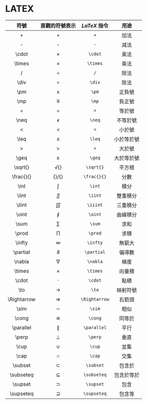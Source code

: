# LATEX

| 符號 | 直觀的符號表示 | $LaTeX$ 指令 | 用途 |
| :--: | :--: | :---: | :---: |
| + | + | `+` | 加法 |
| - | - | `-` | 減法 |
| \\cdot | × | `\cdot` | 乘法 |
| \\times | × | `\times` | 乘法 |
| / | ÷ | `/` | 除法 |
| \\div | ÷ | `\div` | 除法 |
| \\pm | ± | `\pm` | 正負號 |
| \\mp | ∓ | `\mp` | 負正號 |
| = | = | `=` | 等於號 |
| \\neq | ≠ | `\neq` | 不等於號 |
| < | < | `<` | 小於號 |
| \\leq | ≤ | `\leq` | 小於等於號 |
| > | > | `>` | 大於號 |
| \\geq | ≥ | `\geq` | 大於等於號 |
| \\sqrt{} | √{} | `\sqrt{}` | 平方根 |
| \\frac{}{} | {}/{} | `\frac{}{}` | 分數 |
| \\int | ∫ | `\int` | 積分 |
| \\iint | ∬ | `\iint` | 雙重積分 |
| \\iiint | ∭ | `\iiint` | 三重積分 |
| \\oint | ∮ | `\oint` | 曲線積分 |
| \\sum | ∑ | `\sum` | 求和 |
| \\prod | ∏ | `\prod` | 求積 |
| \\infty | ∞ | `\infty` | 無窮大 |
| \\partial | ∂ | `\partial` | 偏導數 |
| \\nabla | ∇ | `\nabla` | 梯度 |
| \\times | × | `\times` | 向量積 |
| \\cdot | · | `\cdot` | 點積 |
| \\to | → | `\to` | 映射符號 |
| \\Rightarrow | ⇒ | `\Rightarrow` | 右箭頭 |
| \\sim | ∼ | `\sim` | 相似 |
| \\cong | ≅ | `\cong` | 同等於 |
| \\parallel | ∥ | `\parallel` | 平行 |
| \\perp | ⊥ | `\perp` | 垂直 |
| \\cup | ∪ | `\cup` | 並集 |
| \\cap | ∩ | `\cap` | 交集 |
| \\subset | ⊂ | `\subset` | 包含於 |
| \\subseteq | ⊆ | `\subseteq` | 包含於等於 |
| \\supset | ⊃ | `\supset` | 包含 |
| \\supseteq | ⊇ | `\supseteq` | 包含等 |
